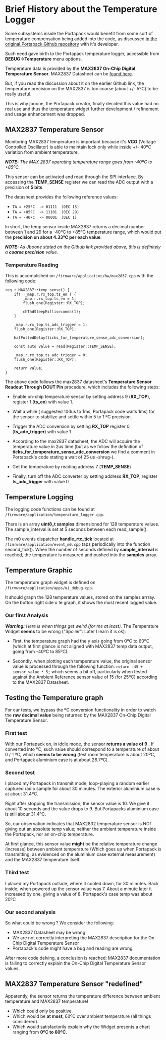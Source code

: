 # Brief History about the Temperature Logger

Some subsystems inside the Portapack would benefit from some sort of temperature compensation being added into the code, as discussed [in the original Portapack Github repository](https://github.com/sharebrained/portapack-hackrf/issues/8) with it's developer.

Such need gave birth to the Portapack temperature logger, accessible from **DEBUG->Temperature** menu options.

Temperature data is provided by the **MAX2837 On-Chip Digital Temperature Sensor**. MAX2837 Datasheet can be [found here](https://datasheets.maximintegrated.com/en/ds/MAX2837.pdf).

But, if you read the discussion about it on the earlier Github link, the temperature precision on the MAX2837 is too coarse (about +/- 5ºC) to be really useful. 

This is why jboone, the Portapack creator, finally decided this value had no real use and thus the temperature widget further development / refinement and usage enhancement was dropped.

## MAX2837 Temperature Sensor
Monitoring MAX2837 temperature is important because it's **VCO** (Voltage Controlled Oscillator) is able to maintain lock only while inside +/- 40ºC variation from ambient temperature. 

_**NOTE:** The MAX 2837 operating temperature range goes from -40ºC to +85ºC._

This sensor can be activated and read through the SPI interface. By accessing the **TEMP_SENSE** register we can read the ADC output with a precision of **5 bits**.

The datasheet provides the following reference values:

* `TA = +25ºC  -> 01111  (DEC 15)`
* `TA = +85ºC  -> 11101  (DEC 29)`
* `TA = -40ºC  -> 00001  (DEC 1)`

In short, the temp sensor inside MAX2837 returns a decimal number between 1 and 29 for a -40ºC to +85ºC temperature range, which would put the **precision on about 4.33ºC per each value**. 

_**NOTE:** As Jboone stated on the Github link provided above, this is definitely a **coarse precision** value._

### Temperature Reading
This is accomplished on `/firmware/application/hw/max2837.cpp` with the following code:

```
reg_t MAX2837::temp_sense() {
	if( !_map.r.rx_top.ts_en ) {
		_map.r.rx_top.ts_en = 1;
		flush_one(Register::RX_TOP);

		chThdSleepMilliseconds(1);
	}

	_map.r.rx_top.ts_adc_trigger = 1;
	flush_one(Register::RX_TOP);

	halPolledDelay(ticks_for_temperature_sense_adc_conversion);

	const auto value = read(Register::TEMP_SENSE);

	_map.r.rx_top.ts_adc_trigger = 0;
	flush_one(Register::RX_TOP);

	return value;
}
```

The above code follows the max2837 datasheet's **Temperature Sensor Readout Through DOUT Pin** procedure, which includes the following steps:

* Enable on-chip temperature sensor by setting address 9 (**RX_TOP**), register 1 (**ts_en**) with value 1.

* Wait a while ( suggested 100us to 1ms, Portapack code waits 1ms) for the sensor to stabilize and settle within 5 to 1 ºC precision.

* Trigger the ADC conversion by setting **RX_TOP** register 0 (**ts_adc_trigger**) with value 1

* According to the max2837 datasheet, the ADC will acquire the temperature value in 2us time (but as we follow the definition of **ticks_for_temperature_sense_adc_conversion** we find a comment in Portapack's code stating a wait of 25 us -shrug-).

* Get the temperature by reading address 7  (**TEMP_SENSE**)

* Finally, turn off the ADC converter by setting address **RX_TOP**, register **ts_adc_trigger** with value 0

## Temperature Logging
The logging code functions can be found at `/firmware/application/temperature_logger.cpp`.

There is an array **uint8_t samples** dimensioned for 128 temperature values. The sample_interval is set at 5 seconds between each read_sample().

The m0 events dispatcher **handle_rtc_tick** located at `/fimrware/application/event_m0.cpp` taps periodically into the function second_tick(). When the number of seconds defined by **sample_interval** is reached, the temperature is measured and pushed into the **samples** array. 

## Temperature Graphic
The temperature graph widget is defined on `/firmware/application/apps/ui_debug.cpp`.

It should graph the 128 temperature values, stored on the samples arrray. On the botton right side o te graph, it shows the most recent logged value.

### Our first Analysis

_**Warning:** Here is when things get weird (for me at least)._ The Temperature Widget **seems** to be wrong ("Spoiler": Later I learn it is ok):

* First, the temperature graph had the y axis going from 0ºC to 60ºC (which at first glance is not aligned with MAX2837 temp data output, going from -40ºC to 85ºC).

* Secondly, when plotting each temperature value, the original sensor value is processed through the following function: `return -45 + sensor_value * 5;` which seems a bit off, particularly when tested against the Ambient Reference sensor value of 15 (for 25ºC) according to the MAX2837 Datasheet. 

## Testing the Temperature graph

For our tests, we bypass the ºC conversion functionality in order to watch the **raw decimal value** being returned by the MAX2837 On-Chip Digital Temperature Sensor.

### First test
With our Portapack on, in iddle mode, the sensor **returns a value of 9** . If converted into ºC, such value should correspond to a temperature of about 0 / 1 ºC, which **seems to be wrong** (test room temperature is about 20ºC, and Portapack aluminium case is at about 26.7ºC). 

### Second test
I placed my Portapack in transmit mode, loop-playing a random earlier captured radio sample for about 30 minutes. The exterior aluminium case is at about 31.4ºC. 

Right after stopping the transmission, the sensor value is 10. We give it about 10 seconds and the value drops to 9. But Portapacks aluminium case is still abour 31.4ºC.

So, our observation indicates that MAX2832 temperature sensor is NOT giving out an absolute temp value; neither the ambient temperature inside the Portapack, nor an on-chip temperature. 

At first glance, this sensor value **might** be the relative temperature change (increase) between ambient temperature (Which goes up when Portapack is transmitting, as evidenced on the aluminium case external measurement) and the MAX2837 temperature itself.

### Third test
I placed my Portapack outside, where it cooled down, for 30 minutes. Back inside, when powered up the sensor value was 7. About a minute later it increased by one, giving a value of 8. Portapack's case temp was about 20ºC

### Our second analysis

So what could be wrong ? We consider the following:

* MAX2837 Datasheet may be wrong
* We are not correctly interpreting the MAX2837 description for the On-Chip Digital Temperature Sensor
* Portapack's code might have a bug and reading are wrong

After more code delving, a conclusion is reached: MAX2837 documentation is failing to correctly explain the On-Chip Digital Temperature Sensor values.

## MAX2837 Temperature Sensor "redefined"

Apparently, the sensor returns the temperature difference between ambient temperature and MAX2837 temperature!

* Which could only be positive. 
* Which would be **at most**, 60ºC over ambient temperature (all things considered).
* Which would satisfactorily explain why the Widget presents a chart ranging from **0ºC to 60ºC**.
